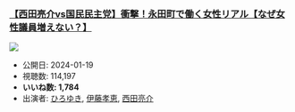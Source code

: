 ### [【西田亮介vs国民民主党】衝撃！永田町で働く女性リアル【なぜ女性議員増えない？】](https://www.youtube.com/watch?v=cNXaPKT8MMI)
[![](https://img.youtube.com/vi/cNXaPKT8MMI/sddefault.jpg)](https://www.youtube.com/watch?v=cNXaPKT8MMI)
-   公開日: 2024-01-19
-   視聴数: 114,197
-   **いいね数: 1,784**
-   出演者: [ひろゆき](/rehacq_fan/people/ひろゆき "wikilink"), [伊藤孝恵](/rehacq_fan/people/伊藤孝恵 "wikilink"), [西田亮介](/rehacq_fan/people/西田亮介 "wikilink")
